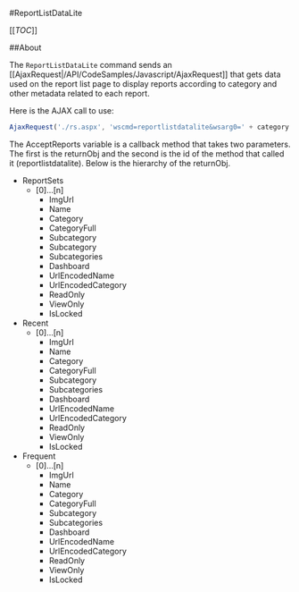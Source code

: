 #ReportListDataLite

[[_TOC_]]

##About

The ``ReportListDataLite`` command sends an [[AjaxRequest|/API/CodeSamples/Javascript/AjaxRequest]] that gets data used on the report list page to display reports according to category and other metadata related to each report. 

Here is the AJAX call to use:

```javascript
AjaxRequest('./rs.aspx', 'wscmd=reportlistdatalite&wsarg0=' + category + '&wsarg1=' + keyword + '&wsarg2=1', AcceptReports, null, 'reportlistdatalite');
```

The AcceptReports variable is a callback method that takes two parameters. The first is the returnObj and the second is the id of the method that called it (reportlistdatalite). Below is the hierarchy of the returnObj.

* ReportSets
  * [0]...[n]
     * ImgUrl
     * Name
     * Category
     * CategoryFull
     * Subcategory
     * Subcategory
     * Subcategories
     * Dashboard
     * UrlEncodedName
     * UrlEncodedCategory
     * ReadOnly
     * ViewOnly
     * IsLocked
* Recent
  * [0]...[n]
     * ImgUrl
     * Name
     * Category
     * CategoryFull
     * Subcategory
     * Subcategories
     * Dashboard
     * UrlEncodedName
     * UrlEncodedCategory
     * ReadOnly
     * ViewOnly
     * IsLocked
* Frequent
  * [0]...[n]
     * ImgUrl
     * Name
     * Category
     * CategoryFull
     * Subcategory
     * Subcategories
     * Dashboard
     * UrlEncodedName
     * UrlEncodedCategory
     * ReadOnly
     * ViewOnly
     * IsLocked